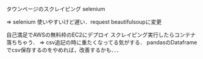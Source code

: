 タウンページのスクレイピング
selenium

=> selenium 使いやすいけど遅い．request beautifulsoupに変更

自己満足でAWSの無料枠のEC2にデプロイ
スクレイピング実行したらコンテナ落ちちゃう．
=> csv追記の時に重たくなってる気がする．
pandasのDataframeでcsv保存するのをやめれば，改善するかも．．．